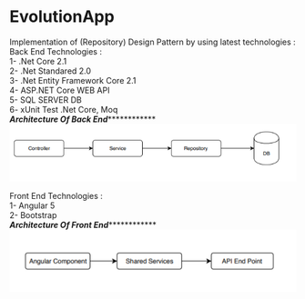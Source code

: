 # EvolutionApp
Implementation of (Repository) Design Pattern by using latest technologies :<br/>
Back End Technologies :<br/>
1- .Net Core 2.1<br/>
2- .Net Standared 2.0<br/>
3- .Net Entity Framework Core 2.1<br/>
4- ASP.NET Core WEB API<br/>
5- SQL SERVER DB<br/>
6- xUnit Test .Net Core, Moq<br/>
***********************************Architecture Of Back End***********************************************
![alt text](https://github.com/5alil/EvoApp/blob/master/EvoApp.UI/ClientApp/src/app/home/imges/BE-Arch.PNG)

Front End Technologies :<br/>
1- Angular 5<br/>
2- Bootstrap<br/>
***********************************Architecture Of Front End***********************************************<br/>
![alt text](https://github.com/5alil/EvoApp/blob/master/EvoApp.UI/ClientApp/src/app/home/imges/FE-Arch.PNG)

